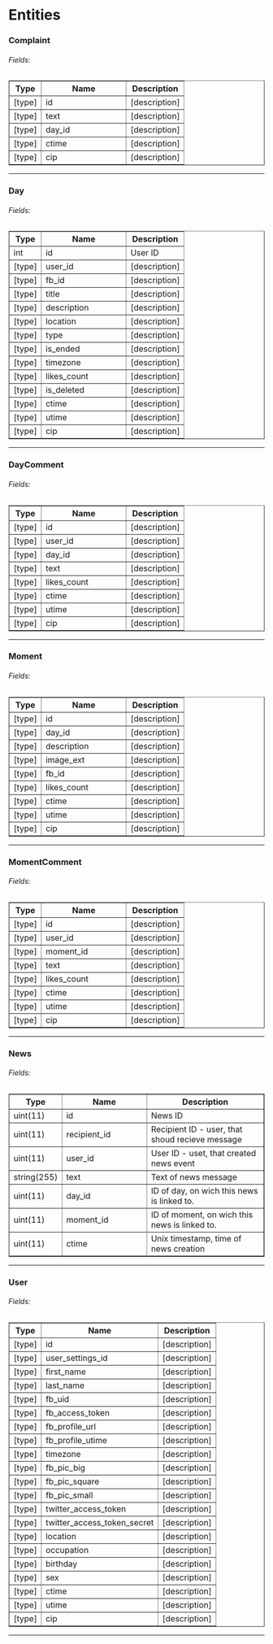 # Entities #
### Complaint ###
<a name="Entity:Complaint"></a>
###### Fields: ######
<table width="100%" border="1">
<tr>
  <th width="40">Type</th>
  <th width="150">Name</th>
  <th>Description</th>
</tr>
<tr><td>[type]</td><td>id</td><td>[description]</td></tr><tr><td>[type]</td><td>text</td><td>[description]</td></tr><tr><td>[type]</td><td>day_id</td><td>[description]</td></tr><tr><td>[type]</td><td>ctime</td><td>[description]</td></tr><tr><td>[type]</td><td>cip</td><td>[description]</td></tr>
</table>

* * *
### Day ###
<a name="Entity:Day"></a>
###### Fields: ######
<table width="100%" border="1">
<tr>
  <th width="40">Type</th>
  <th width="150">Name</th>
  <th>Description</th>
</tr>
<tr><td>int</td><td>id</td><td>User ID</td></tr><tr><td>[type]</td><td>user_id</td><td>[description]</td></tr><tr><td>[type]</td><td>fb_id</td><td>[description]</td></tr><tr><td>[type]</td><td>title</td><td>[description]</td></tr><tr><td>[type]</td><td>description</td><td>[description]</td></tr><tr><td>[type]</td><td>location</td><td>[description]</td></tr><tr><td>[type]</td><td>type</td><td>[description]</td></tr><tr><td>[type]</td><td>is_ended</td><td>[description]</td></tr><tr><td>[type]</td><td>timezone</td><td>[description]</td></tr><tr><td>[type]</td><td>likes_count</td><td>[description]</td></tr><tr><td>[type]</td><td>is_deleted</td><td>[description]</td></tr><tr><td>[type]</td><td>ctime</td><td>[description]</td></tr><tr><td>[type]</td><td>utime</td><td>[description]</td></tr><tr><td>[type]</td><td>cip</td><td>[description]</td></tr>
</table>

* * *
### DayComment ###
<a name="Entity:DayComment"></a>
###### Fields: ######
<table width="100%" border="1">
<tr>
  <th width="40">Type</th>
  <th width="150">Name</th>
  <th>Description</th>
</tr>
<tr><td>[type]</td><td>id</td><td>[description]</td></tr><tr><td>[type]</td><td>user_id</td><td>[description]</td></tr><tr><td>[type]</td><td>day_id</td><td>[description]</td></tr><tr><td>[type]</td><td>text</td><td>[description]</td></tr><tr><td>[type]</td><td>likes_count</td><td>[description]</td></tr><tr><td>[type]</td><td>ctime</td><td>[description]</td></tr><tr><td>[type]</td><td>utime</td><td>[description]</td></tr><tr><td>[type]</td><td>cip</td><td>[description]</td></tr>
</table>

* * *
### Moment ###
<a name="Entity:Moment"></a>
###### Fields: ######
<table width="100%" border="1">
<tr>
  <th width="40">Type</th>
  <th width="150">Name</th>
  <th>Description</th>
</tr>
<tr><td>[type]</td><td>id</td><td>[description]</td></tr><tr><td>[type]</td><td>day_id</td><td>[description]</td></tr><tr><td>[type]</td><td>description</td><td>[description]</td></tr><tr><td>[type]</td><td>image_ext</td><td>[description]</td></tr><tr><td>[type]</td><td>fb_id</td><td>[description]</td></tr><tr><td>[type]</td><td>likes_count</td><td>[description]</td></tr><tr><td>[type]</td><td>ctime</td><td>[description]</td></tr><tr><td>[type]</td><td>utime</td><td>[description]</td></tr><tr><td>[type]</td><td>cip</td><td>[description]</td></tr>
</table>

* * *
### MomentComment ###
<a name="Entity:MomentComment"></a>
###### Fields: ######
<table width="100%" border="1">
<tr>
  <th width="40">Type</th>
  <th width="150">Name</th>
  <th>Description</th>
</tr>
<tr><td>[type]</td><td>id</td><td>[description]</td></tr><tr><td>[type]</td><td>user_id</td><td>[description]</td></tr><tr><td>[type]</td><td>moment_id</td><td>[description]</td></tr><tr><td>[type]</td><td>text</td><td>[description]</td></tr><tr><td>[type]</td><td>likes_count</td><td>[description]</td></tr><tr><td>[type]</td><td>ctime</td><td>[description]</td></tr><tr><td>[type]</td><td>utime</td><td>[description]</td></tr><tr><td>[type]</td><td>cip</td><td>[description]</td></tr>
</table>

* * *
### News ###
<a name="Entity:News"></a>
###### Fields: ######
<table width="100%" border="1">
<tr>
  <th width="40">Type</th>
  <th width="150">Name</th>
  <th>Description</th>
</tr>
<tr><td>uint(11)</td><td>id</td><td>News ID</td></tr><tr><td>uint(11)</td><td>recipient_id</td><td>Recipient ID - user, that shoud recieve message</td></tr><tr><td>uint(11)</td><td>user_id</td><td>User ID - uset, that created news event</td></tr><tr><td>string(255)</td><td>text</td><td>Text of news message</td></tr><tr><td>uint(11)</td><td>day_id</td><td>ID of day, on wich this news is linked to.</td></tr><tr><td>uint(11)</td><td>moment_id</td><td>ID of moment, on wich this news is linked to.</td></tr><tr><td>uint(11)</td><td>ctime</td><td>Unix timestamp, time of news creation</td></tr>
</table>

* * *
### User ###
<a name="Entity:User"></a>
###### Fields: ######
<table width="100%" border="1">
<tr>
  <th width="40">Type</th>
  <th width="150">Name</th>
  <th>Description</th>
</tr>
<tr><td>[type]</td><td>id</td><td>[description]</td></tr><tr><td>[type]</td><td>user_settings_id</td><td>[description]</td></tr><tr><td>[type]</td><td>first_name</td><td>[description]</td></tr><tr><td>[type]</td><td>last_name</td><td>[description]</td></tr><tr><td>[type]</td><td>fb_uid</td><td>[description]</td></tr><tr><td>[type]</td><td>fb_access_token</td><td>[description]</td></tr><tr><td>[type]</td><td>fb_profile_url</td><td>[description]</td></tr><tr><td>[type]</td><td>fb_profile_utime</td><td>[description]</td></tr><tr><td>[type]</td><td>timezone</td><td>[description]</td></tr><tr><td>[type]</td><td>fb_pic_big</td><td>[description]</td></tr><tr><td>[type]</td><td>fb_pic_square</td><td>[description]</td></tr><tr><td>[type]</td><td>fb_pic_small</td><td>[description]</td></tr><tr><td>[type]</td><td>twitter_access_token</td><td>[description]</td></tr><tr><td>[type]</td><td>twitter_access_token_secret</td><td>[description]</td></tr><tr><td>[type]</td><td>location</td><td>[description]</td></tr><tr><td>[type]</td><td>occupation</td><td>[description]</td></tr><tr><td>[type]</td><td>birthday</td><td>[description]</td></tr><tr><td>[type]</td><td>sex</td><td>[description]</td></tr><tr><td>[type]</td><td>ctime</td><td>[description]</td></tr><tr><td>[type]</td><td>utime</td><td>[description]</td></tr><tr><td>[type]</td><td>cip</td><td>[description]</td></tr>
</table>

* * *

